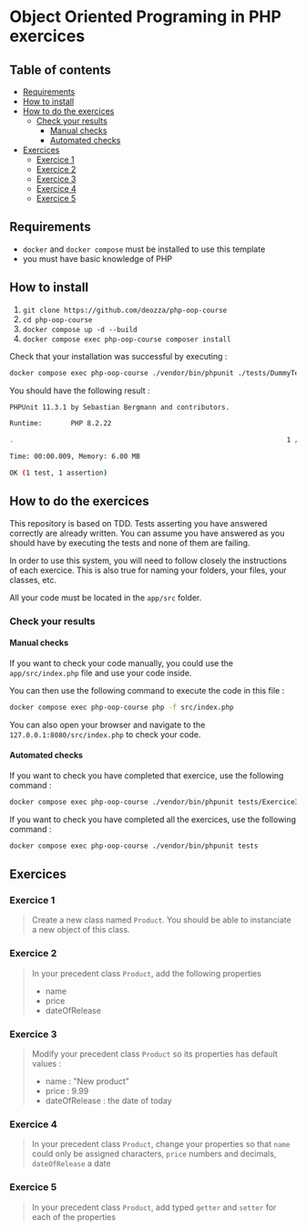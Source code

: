 # Object Oriented Programing in PHP exercices <!-- omit in toc -->

## Table of contents <!-- omit in toc -->

- [Requirements](#requirements)
- [How to install](#how-to-install)
- [How to do the exercices](#how-to-do-the-exercices)
  - [Check your results](#check-your-results)
    - [Manual checks](#manual-checks)
    - [Automated checks](#automated-checks)
- [Exercices](#exercices)
  - [Exercice 1](#exercice-1)
  - [Exercice 2](#exercice-2)
  - [Exercice 3](#exercice-3)
  - [Exercice 4](#exercice-4)
  - [Exercice 5](#exercice-5)


## Requirements

- `docker` and `docker compose` must be installed to use this template
- you must have basic knowledge of PHP

## How to install

1. `git clone https://github.com/deozza/php-oop-course`
2. `cd php-oop-course`
3. `docker compose up -d --build`
4. `docker compose exec php-oop-course composer install`

Check that your installation was successful by executing :

```bash
docker compose exec php-oop-course ./vendor/bin/phpunit ./tests/DummyTest.php
```

You should have the following result :

```bash
PHPUnit 11.3.1 by Sebastian Bergmann and contributors.

Runtime:       PHP 8.2.22

.                                                                   1 / 1 (100%)

Time: 00:00.009, Memory: 6.00 MB

OK (1 test, 1 assertion)
```

## How to do the exercices

This repository is based on TDD. Tests asserting you have answered correctly are already written. You can assume you have answered as you should have by executing the tests and none of them are failing.

In order to use this system, you will need to follow closely the instructions of each exercice. This is also true for naming your folders, your files, your classes, etc.

All your code must be located in the `app/src` folder.

### Check your results

#### Manual checks

If you want to check your code manually, you could use the `app/src/index.php` file and use your code inside.

You can then use the following command to execute the code in this file :

```bash
docker compose exec php-oop-course php -f src/index.php
```

You can also open your browser and navigate to the `127.0.0.1:8080/src/index.php` to check your code.

#### Automated checks

If you want to check you have completed that exercice, use the following command :

```bash
docker compose exec php-oop-course ./vendor/bin/phpunit tests/Exercice3
```

If you want to check you have completed all the exercices, use the following command :

```bash
docker compose exec php-oop-course ./vendor/bin/phpunit tests
```

## Exercices

### Exercice 1

> Create a new class named `Product`. You should be able to instanciate a new object of this class.

### Exercice 2

> In your precedent class `Product`, add the following properties
>
> - name
> - price
> - dateOfRelease

### Exercice 3

> Modify your precedent class `Product` so its properties has default values : 
>
> - name : "New product"
> - price : 9.99
> - dateOfRelease : the date of today

### Exercice 4

> In your precedent class `Product`, change your properties so that `name` could only be assigned characters, `price` numbers and decimals, `dateOfRelease` a date

### Exercice 5

> In your precedent class `Product`, add typed `getter` and `setter` for each of the properties
